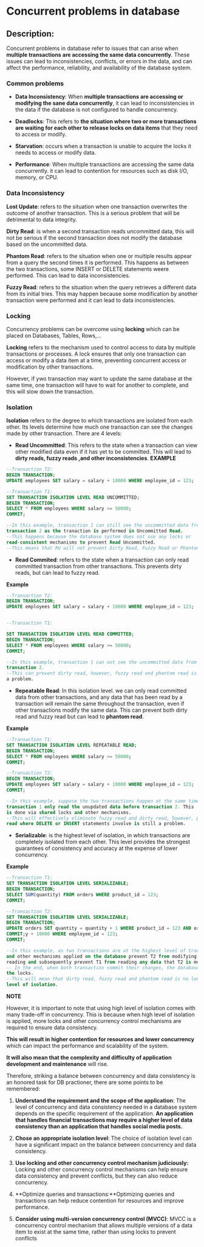 
# Concurrent problems in database



## Description:
Concurrent problems in database refer to issues that can arise when **multiple transactions are accessing the same data concurrently**. These issues can lead to inconsistencies, conflicts, or errors in the data, and can affect the performance, reliability, and availability of the database system.

### **Common problems**
- **Data Inconsistency**: When **multiple transactions are accessing or modifying the sane data concurrently**, it can lead to inconsistencies in the data if the database is not configured to handle concurrency.

- **Deadlocks**: This refers to **the situation where two or more transactions are waiting for each other to release locks on data items** that they need to access or modify.

- **Starvation**: occurs when a transaction is unable to acquire the locks it needs to access or modify data.

- **Performance**: When multiple transactions are accessing the same data concurrently. it can lead to contention for resources such as disk I/O, memory, or CPU.

### **Data Inconsistency**
**Lost Update**: refers to the situation when one transaction overwrites the outcome of another transaction. This is a serious problem that will be detrimental to data integrity.

**Dirty Read**: is when a second transaction reads uncommitted data, this will not be serious if the second transaction does not modify the database based on the uncommitted data.

**Phantom Read**: refers to the situation when one or multiple results appear from a query the second times it is performed. This happens as between the two transactions, some INSERT or DELETE statements weere performed. This can lead to data inconsistencies.

**Fuzzy Read**: refers to the situation when the query retrieves a different data from its initial tries. This may happen because some modification by another transaction were performed and it can lead to data inconsistencies.

### **Locking**
Concurrency problems can be overcome using **locking** which can be placed on Databases, Tables, Rows,...

**Locking** refers to the mechanism used to control access to data by multiple transactions or processes. A lock ensures that only one transaction can access or modify a data item at a time, preventing concurrent access or modification by other transactions.

However, if ywo transaction may want to update the same database at the same time, one transaction will have to wait for another to complete, and this will slow down the transaction.

### **Isolation**
**Isolation** refers to the degree to which transactions are isolated from each other. Its levels determine how much one transaction can see the changes made by other transaction. There are 4 levels:
- **Read Uncommitted**: This refers to the state when a transaction can view other modified data even if it has yet to be committed. This will lead to **dirty reads, fuzzy reads ,and other inconsistencies**.
**EXAMPLE**
```SQL
--Transaction T2:
BEGIN TRANSACTION;
UPDATE employees SET salary = salary + 10000 WHERE employee_id = 123;

--Transaction T1:
SET TRANSACTION ISOLATION LEVEL READ UNCOMMITTED;
BEGIN TRANSACTION;
SELECT * FROM employees WHERE salary >= 50000;
COMMIT;

--In this example, transaction 1 can still see the uncommitted data from 
transaction 2 as the tranaction is performed in Uncommitted Read.
--This happens because the database system does not use any locks or 
read-consistent mechanisms to prevent Read Uncommitted.
--This means that RU will not prevent Dirty Read, Fuzzy Read or Phantom Read
```


- **Read Commited**: refers to the state when a transaction can only read committed transaction from other transactions. This prevents dirty reads, but can lead to fuzzy read.

**Example**
```SQL
--Transaction T2:
BEGIN TRANSACTION;
UPDATE employees SET salary = salary + 10000 WHERE employee_id = 123;


--Transaction T1:

SET TRANSACTION ISOLATION LEVEL READ COMMITTED;
BEGIN TRANSACTION;
SELECT * FROM employees WHERE salary >= 50000;
COMMIT;

--In this example, transaction 1 can not see the uncommitted data from 
transaction 2.
--This can prevent dirty read, however, fuzzy read and phantom read is still
a problem.
```



- **Repeatable Read**: In this isolation level. we can only read committed data from other transactions, and any data that has been read by a transaction will remain the same throughout the transaction, even if other transactions modify the same data. This can prevent both dirty read and fuzzy read but can lead to **phantom read**.

**Example**
```SQL
--Transaction T1:
SET TRANSACTION ISOLATION LEVEL REPEATABLE READ;
BEGIN TRANSACTION;
SELECT * FROM employees WHERE salary >= 50000;
COMMIT;

--Transaction T2:
BEGIN TRANSACTION;
UPDATE employees SET salary = salary + 10000 WHERE employee_id = 123;
COMMIT;

--In this example, suppose the two transactions happen at the same time, 
transaction 1 only read the unupdated data before transaction 2. This 
is done via shared locks and other mechanisms.
--This will effectively eliminate fuzzy read and dirty read, however, phantom
read where DELETE or INSERT statements involve is still a problem.
```
- **Serializable**: is the highest level of isolation, in which transactions are completely isolated from each other. This level provides the strongest guarantees of consistency and accuracy at the expense of lower concurrency.

**Example**
```SQL
--Transaction T1:
SET TRANSACTION ISOLATION LEVEL SERIALIZABLE;
BEGIN TRANSACTION;
SELECT SUM(quantity) FROM orders WHERE product_id = 123;
COMMIT;

--Transaction T2:
SET TRANSACTION ISOLATION LEVEL SERIALIZABLE;
BEGIN TRANSACTION;
UPDATE orders SET quantity = quantity + 1 WHERE product_id = 123 AND order_date = '2022-03-17';
COMMIT;y + 10000 WHERE employee_id = 123;
COMMIT;

--In this example, as two transactions are at the highest level of transaction, shared locks 
and other mechanisms applied on the database prevent T2 from modifying any data that T1 is 
reading and subsequently prevent T1 from reading any data that T2 is modifying.
-- In the end, when both transaction commit their changes, the database system releases all 
the locks.
--This will mean that dirty read, fuzzy read and phantom read is no longer a problem in this
level of isolation.
```

**NOTE**

However, it is important to note that using high level of isolation comes with many trade-off in concurrency.
This is because when high level of isolation is applied, more locks and other concurrency control mechanisms are required to ensure data consistency.

 **This will result in higher contention for resources and lower concurrency** which can impact the performance and scalability of the system.

 **It will also mean that the complexity and difficulty of application development and maintenance** will rise.

 Therefore, striking a balance between concurrency and data consistency is an honored task for DB practioner, there are some points to be remembered:

 1. **Understand the requirement and the scope of the application**: The level of concurrency and data consistency needed in a database system depends on the specific requirement of the application. **An application that handles financial transactions may require a higher level of data consistency than an application that handles social media posts.**

 2. **Chose an appropriate isolation level**: The choice of isolation level can have a significant impact on the balance between concurrency and data consistency.

 3. **Use locking and other concurrency control mechanism judiciously:** Locking and other concurrency control mechanisms can help ensure data consistency and prevent conflicts, but they can also reduce concurrency.

 4. **Optimize queries and transactions:**Optimizing queries and transactions can help reduce contention for resources and improve performance.

 5. **Consider using multi-version concurrency control (MVCC)**: MVCC is a concurrency control mechanism that allows multiple versions of a data item to exist at the same time, rather than using locks to prevent conflicts